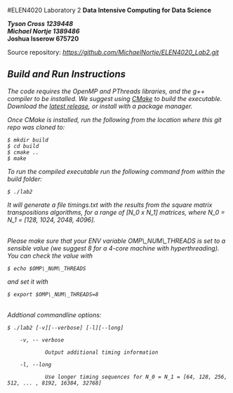 #ELEN4020 Laboratory 2
**Data Intensive Computing for Data Science**

***Tyson Cross      1239448*** <br>
***Michael Nortje   1389486*** <br>
**Joshua Isserow      675720** <br>

Source repository: <i>https://github.com/MichaelNortje/ELEN4020_Lab2.git<i>
## Build and Run Instructions
The code requires the OpenMP and PThreads libraries, and the g++ compiler to be installed. We suggest using [CMake](https://cmake.org/) to build the executable. Download the [latest release](https://cmake.org/download/), or install with a package manager.

Once CMake is installed, run the following from the location where this git repo was cloned to:
<pre><code>$ mkdir build
$ cd build
$ cmake ..
$ make
</code></pre>

To run the compiled executable run the following command from within the build folder:
<pre><code>$ ./lab2
</code></pre>
It will generate a file *timings.txt* with the results from the square matrix transpositions algorithms, for a range of [N_0 x N_1] matrices, where N_0 = N_1 = [128, 1024, 2048, 4096]. 

<br>
Please make sure that your ENV variable OMP\_NUM\_THREADS is set to a sensible value (we suggest 8 for a 4-core machine with hyperthreading). You can check the value with
<pre><code>$ echo $OMP\_NUM\_THREADS</code></pre>
and set it with
<pre><code>$ export $OMP\_NUM\_THREADS=8</code></pre>

<br>
<i>Addtional commandline options:<i>
<pre><code>$ ./lab2 [-v][--verbose] [-l][--long]
</code></pre>
<pre><code>    -v, -- verbose  <br>
			Output additional timing information <br>
    -l, --long  <br>
			Use longer timing sequences for N_0 = N_1 = [64, 128, 256, 512, ... , 8192, 16384, 32768]
</code></pre>